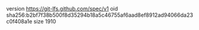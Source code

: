 version https://git-lfs.github.com/spec/v1
oid sha256:b2bf7f38b500f8d35294b18a5c46755af6aad8ef8912ad94066da23c0f408a1e
size 1910
